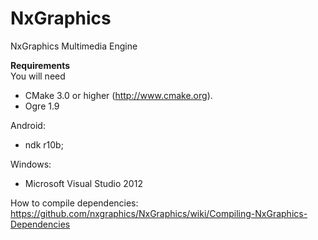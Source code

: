 # NxGraphics
NxGraphics Multimedia Engine

**Requirements**  
You will need 
- CMake 3.0 or higher (http://www.cmake.org).
- Ogre 1.9

Android:
- ndk r10b;

Windows:
- Microsoft Visual Studio 2012

How to compile dependencies:
https://github.com/nxgraphics/NxGraphics/wiki/Compiling-NxGraphics-Dependencies

